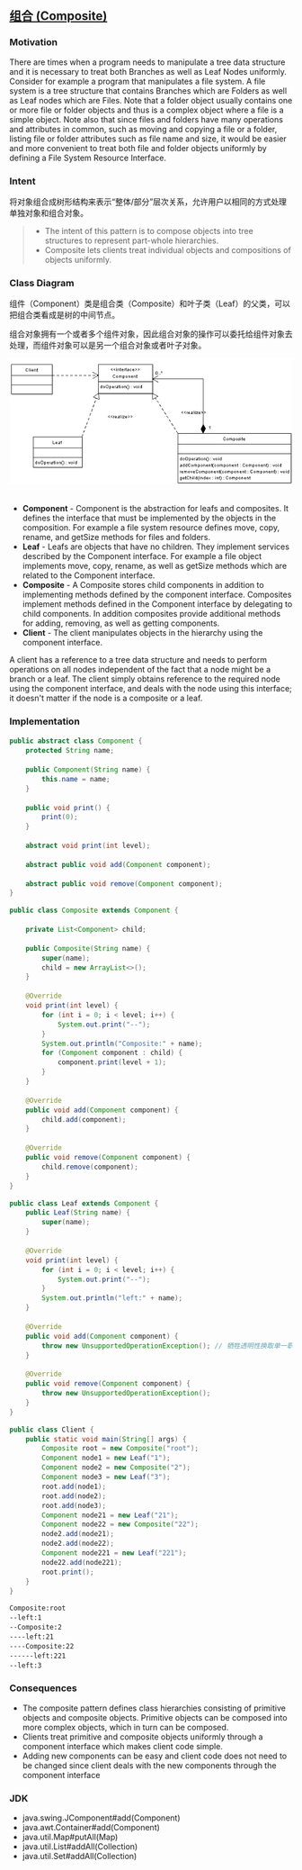 ## [组合 (Composite)](https://www.oodesign.com/composite-pattern.html)

### Motivation

There are times when a program needs to manipulate a tree data structure and it is necessary to treat both Branches as well as Leaf Nodes uniformly. Consider for example a program that manipulates a file system. A file system is a tree structure that contains Branches which are Folders as well as Leaf nodes which are Files. Note that a folder object usually contains one or more file or folder objects and thus is a complex object where a file is a simple object. Note also that since files and folders have many operations and attributes in common, such as moving and copying a file or a folder, listing file or folder attributes such as file name and size, it would be easier and more convenient to treat both file and folder objects uniformly by defining a File System Resource Interface.


### Intent

将对象组合成树形结构来表示“整体/部分”层次关系，允许用户以相同的方式处理单独对象和组合对象。

> - The intent of this pattern is to compose objects into tree structures to represent part-whole hierarchies.
> - Composite lets clients treat individual objects and compositions of objects uniformly.



### Class Diagram

组件（Component）类是组合类（Composite）和叶子类（Leaf）的父类，可以把组合类看成是树的中间节点。

组合对象拥有一个或者多个组件对象，因此组合对象的操作可以委托给组件对象去处理，而组件对象可以是另一个组合对象或者叶子对象。

<div align="center"> <img src="../assets/composite-design-pattern-implementation.png"/> </div><br>

- **Component** - Component is the abstraction for leafs and composites. It defines the interface that must be implemented by the objects in the composition. For example a file system resource defines move, copy, rename, and getSize methods for files and folders.
- **Leaf** - Leafs are objects that have no children. They implement services described by the Component interface. For example a file object implements move, copy, rename, as well as getSize methods which are related to the Component interface.
- **Composite** - A Composite stores child components in addition to implementing methods defined by the component interface. Composites implement methods defined in the Component interface by delegating to child components. In addition composites provide additional methods for adding, removing, as well as getting components.
- **Client** - The client manipulates objects in the hierarchy using the component interface.

A client has a reference to a tree data structure and needs to perform operations on all nodes independent of the fact that a node might be a branch or a leaf. The client simply obtains reference to the required node using the component interface, and deals with the node using this interface; it doesn't matter if the node is a composite or a leaf.




### Implementation

```java
public abstract class Component {
    protected String name;

    public Component(String name) {
        this.name = name;
    }

    public void print() {
        print(0);
    }

    abstract void print(int level);

    abstract public void add(Component component);

    abstract public void remove(Component component);
}
```

```java
public class Composite extends Component {

    private List<Component> child;

    public Composite(String name) {
        super(name);
        child = new ArrayList<>();
    }

    @Override
    void print(int level) {
        for (int i = 0; i < level; i++) {
            System.out.print("--");
        }
        System.out.println("Composite:" + name);
        for (Component component : child) {
            component.print(level + 1);
        }
    }

    @Override
    public void add(Component component) {
        child.add(component);
    }

    @Override
    public void remove(Component component) {
        child.remove(component);
    }
}
```

```java
public class Leaf extends Component {
    public Leaf(String name) {
        super(name);
    }

    @Override
    void print(int level) {
        for (int i = 0; i < level; i++) {
            System.out.print("--");
        }
        System.out.println("left:" + name);
    }

    @Override
    public void add(Component component) {
        throw new UnsupportedOperationException(); // 牺牲透明性换取单一职责原则，这样就不用考虑是叶子节点还是组合节点
    }

    @Override
    public void remove(Component component) {
        throw new UnsupportedOperationException();
    }
}
```

```java
public class Client {
    public static void main(String[] args) {
        Composite root = new Composite("root");
        Component node1 = new Leaf("1");
        Component node2 = new Composite("2");
        Component node3 = new Leaf("3");
        root.add(node1);
        root.add(node2);
        root.add(node3);
        Component node21 = new Leaf("21");
        Component node22 = new Composite("22");
        node2.add(node21);
        node2.add(node22);
        Component node221 = new Leaf("221");
        node22.add(node221);
        root.print();
    }
}
```

```html
Composite:root
--left:1
--Composite:2
----left:21
----Composite:22
------left:221
--left:3
```

### Consequences

- The composite pattern defines class hierarchies consisting of primitive objects and composite objects. Primitive objects can be composed into more complex objects, which in turn can be composed.
- Clients treat primitive and composite objects uniformly through a component interface which makes client code simple.
- Adding new components can be easy and client code does not need to be changed since client deals with the new components through the component interface


### JDK

- java.swing.JComponent#add(Component)
- java.awt.Container#add(Component)
- java.util.Map#putAll(Map)
- java.util.List#addAll(Collection)
- java.util.Set#addAll(Collection)
